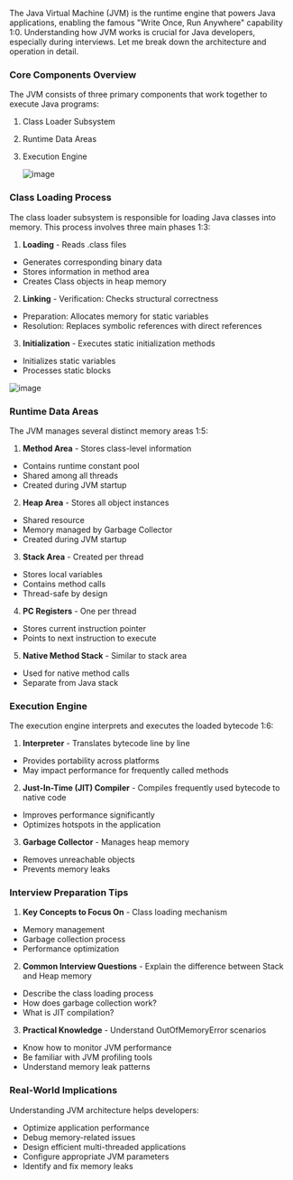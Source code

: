 The Java Virtual Machine (JVM) is the runtime engine that powers Java applications, enabling the famous "Write Once, Run Anywhere" capability 1:0. Understanding how JVM works is crucial for Java developers, especially during interviews. Let me break down the architecture and operation in detail.

###  Core Components Overview

The JVM consists of three primary components that work together to execute Java programs:

1. Class Loader Subsystem
2. Runtime Data Areas
3. Execution Engine

   ![image](https://github.com/user-attachments/assets/0db8169d-012b-4433-aa34-1f2ebdb4c523)


###  Class Loading Process

The class loader subsystem is responsible for loading Java classes into memory. This process involves three main phases 1:3:

1. **Loading**  - Reads .class files
  - Generates corresponding binary data
  - Stores information in method area
  - Creates Class objects in heap memory


2. **Linking**  - Verification: Checks structural correctness
  - Preparation: Allocates memory for static variables
  - Resolution: Replaces symbolic references with direct references


3. **Initialization**  - Executes static initialization methods
  - Initializes static variables
  - Processes static blocks


![image](https://github.com/user-attachments/assets/ecc7a11a-ea0b-44c5-a6d0-83cff1761dec)

###  Runtime Data Areas

The JVM manages several distinct memory areas 1:5:

1. **Method Area**  - Stores class-level information
  - Contains runtime constant pool
  - Shared among all threads
  - Created during JVM startup


2. **Heap Area**  - Stores all object instances
  - Shared resource
  - Memory managed by Garbage Collector
  - Created during JVM startup


3. **Stack Area**  - Created per thread
  - Stores local variables
  - Contains method calls
  - Thread-safe by design


4. **PC Registers**  - One per thread
  - Stores current instruction pointer
  - Points to next instruction to execute


5. **Native Method Stack**  - Similar to stack area
  - Used for native method calls
  - Separate from Java stack



###  Execution Engine

The execution engine interprets and executes the loaded bytecode 1:6:

1. **Interpreter**  - Translates bytecode line by line
  - Provides portability across platforms
  - May impact performance for frequently called methods


2. **Just-In-Time (JIT) Compiler**  - Compiles frequently used bytecode to native code
  - Improves performance significantly
  - Optimizes hotspots in the application


3. **Garbage Collector**  - Manages heap memory
  - Removes unreachable objects
  - Prevents memory leaks



###  Interview Preparation Tips

1. **Key Concepts to Focus On**  - Class loading mechanism
  - Memory management
  - Garbage collection process
  - Performance optimization


2. **Common Interview Questions**  - Explain the difference between Stack and Heap memory
  - Describe the class loading process
  - How does garbage collection work?
  - What is JIT compilation?


3. **Practical Knowledge**  - Understand OutOfMemoryError scenarios
  - Know how to monitor JVM performance
  - Be familiar with JVM profiling tools
  - Understand memory leak patterns



###  Real-World Implications

Understanding JVM architecture helps developers:

- Optimize application performance
- Debug memory-related issues
- Design efficient multi-threaded applications
- Configure appropriate JVM parameters
- Identify and fix memory leaks
